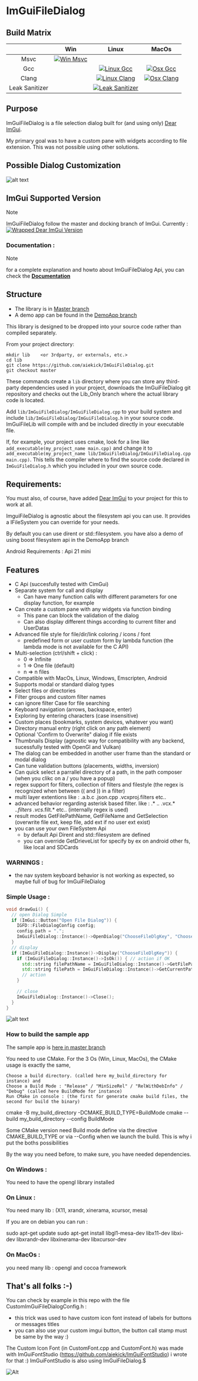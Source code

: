 # ImGuiFileDialog

## Build Matrix

|  | Win | Linux | MacOs |
|  :---: |  :---: |  :---: |  :---: |
| Msvc | [![Win Msvc](https://github.com/aiekick/ImGuiFileDialog/actions/workflows/Win_Msvc.yml/badge.svg)](https://github.com/aiekick/ImGuiFileDialog/actions/workflows/Win_Msvc.yml)  |  |   |
| Gcc |  | [![Linux Gcc](https://github.com/aiekick/ImGuiFileDialog/actions/workflows/Linux_Gcc.yml/badge.svg)](https://github.com/aiekick/ImGuiFileDialog/actions/workflows/Linux_Gcc.yml) | [![Osx Gcc](https://github.com/aiekick/ImGuiFileDialog/actions/workflows/Osx_Gcc.yml/badge.svg)](https://github.com/aiekick/ImGuiFileDialog/actions/workflows/Osx_Gcc.yml) |
| Clang |  | [![Linux Clang](https://github.com/aiekick/ImGuiFileDialog/actions/workflows/Linux_Clang.yml/badge.svg)](https://github.com/aiekick/ImGuiFileDialog/actions/workflows/Linux_Clang.yml)  | [![Osx Clang](https://github.com/aiekick/ImGuiFileDialog/actions/workflows/Osx_Clang.yml/badge.svg)](https://github.com/aiekick/ImGuiFileDialog/actions/workflows/Osx_Clang.yml)  |
| Leak Sanitizer | | [![Leak Sanitizer](https://github.com/aiekick/ImGuiFileDialog/actions/workflows/Leak.yml/badge.svg)](https://github.com/aiekick/ImGuiFileDialog/actions/workflows/Leak.yml) | |

## Purpose

ImGuiFileDialog is a file selection dialog built for (and using only) [Dear ImGui](https://github.com/ocornut/imgui).

My primary goal was to have a custom pane with widgets according to file extension. This was not possible using other
solutions.

## Possible Dialog Customization

![alt text](https://github.com/aiekick/ImGuiFileDialog/blob/DemoApp/doc/demo_dialog.png)

## ImGui Supported Version

> [!NOTE]
> ImGuiFileDialog follow the master and docking branch of ImGui.
> Currently : [![Wrapped Dear ImGui Version](https://img.shields.io/badge/Dear%20ImGui%20Version-1.92.0-blue.svg)](https://github.com/ocornut/imgui)

### Documentation :

> [!NOTE]
> for a complete explanation and howto about ImGuiFileDialog Api, 
> you can check the [**Documentation**](https://github.com/aiekick/ImGuiFileDialog/blob/master/Documentation.md)

## Structure

* The library is in [Master branch](https://github.com/aiekick/ImGuiFileDialog/tree/master)
* A demo app can be found in the [DemoApp branch](https://github.com/aiekick/ImGuiFileDialog/tree/DemoApp)

This library is designed to be dropped into your source code rather than compiled separately.

From your project directory:

```
mkdir lib    <or 3rdparty, or externals, etc.>
cd lib
git clone https://github.com/aiekick/ImGuiFileDialog.git
git checkout master
```

These commands create a `lib` directory where you can store any third-party dependencies used in your project, downloads
the ImGuiFileDialog git repository and checks out the Lib_Only branch where the actual library code is located.

Add `lib/ImGuiFileDialog/ImGuiFileDialog.cpp` to your build system and include
`lib/ImGuiFileDialog/ImGuiFileDialog.h` in your source code. ImGuiFileLib will compile with and be included directly in
your executable file.

If, for example, your project uses cmake, look for a line like `add_executable(my_project_name main.cpp)`
and change it to `add_executable(my_project_name lib/ImGuiFileDialog/ImGuiFileDialog.cpp main.cpp)`. This tells the
compiler where to find the source code declared in `ImGuiFileDialog.h` which you included in your own source code.

## Requirements:

You must also, of course, have added [Dear ImGui](https://github.com/ocornut/imgui) to your project for this to work at
all.

ImguiFileDialog is agnostic about the filesystem api you can use.
It provides a IFileSystem you can override for your needs.

By default you can use dirent or std::filesystem. you have also a demo of using boost filesystem api in the DemoApp branch

Android Requirements : Api 21 mini

## Features

- C Api (succesfully tested with CimGui)
- Separate system for call and display
	- Can have many function calls with different parameters for one display function, for example
- Can create a custom pane with any widgets via function binding
	- This pane can block the validation of the dialog
	- Can also display different things according to current filter and UserDatas
- Advanced file style for file/dir/link coloring / icons / font
    - predefined form or user custom form by lambda function (the lambda mode is not available for the C API)
- Multi-selection (ctrl/shift + click) :
	- 0 => Infinite
	- 1 => One file (default)
	- n => n files
- Compatible with MacOs, Linux, Windows, Emscripten, Android
- Supports modal or standard dialog types
- Select files or directories
- Filter groups and custom filter names
- can ignore filter Case for file searching
- Keyboard navigation (arrows, backspace, enter)
- Exploring by entering characters (case insensitive)
- Custom places (bookmarks, system devices, whatever you want)
- Directory manual entry (right click on any path element)
- Optional 'Confirm to Overwrite" dialog if file exists
- Thumbnails Display (agnostic way for compatibility with any backend, sucessfully tested with OpenGl and Vulkan)
- The dialog can be embedded in another user frame than the standard or modal dialog
- Can tune validation buttons (placements, widths, inversion)
- Can quick select a parrallel directory of a path, in the path composer (when you clikc on a / you have a popup)
- regex support for filters, collection of filters and filestyle (the regex is recognized when between (( and )) in a filter)
- multi layer extentions like : .a.b.c .json.cpp .vcxproj.filters etc..
- advanced behavior regarding asterisk based filter. like : .* .*.* .vcx.* .*.filters .vcs*.filt.* etc.. (internally regex is used)
- result modes GetFilePathName, GetFileName and GetSelection (overwrite file ext, keep file, add ext if no user ext exist)
- you can use your own FileSystem Api
    - by default Api Dirent and std::filesystem are defined
	- you can override GetDrieveList for specify by ex on android other fs, like local and SDCards

### WARNINGS :
- the nav system keyboard behavior is not working as expected, so maybe full of bug for ImGuiFileDialog
 
### Simple Usage :

```cpp
void drawGui() { 
  // open Dialog Simple
  if (ImGui::Button("Open File Dialog")) {
    IGFD::FileDialogConfig config;
	config.path = ".";
    ImGuiFileDialog::Instance()->OpenDialog("ChooseFileDlgKey", "Choose File", ".cpp,.h,.hpp", config);
  }
  // display
  if (ImGuiFileDialog::Instance()->Display("ChooseFileDlgKey")) {
    if (ImGuiFileDialog::Instance()->IsOk()) { // action if OK
      std::string filePathName = ImGuiFileDialog::Instance()->GetFilePathName();
      std::string filePath = ImGuiFileDialog::Instance()->GetCurrentPath();
      // action
    }
    
    // close
    ImGuiFileDialog::Instance()->Close();
  }
}
```

![alt text](https://github.com/aiekick/ImGuiFileDialog/blob/DemoApp/doc/dlg_simple.gif)

### How to build the sample app

The sample app is [here in master branch](https://github.com/aiekick/ImGuiFileDialog/tree/master)

You need to use CMake. For the 3 Os (Win, Linux, MacOs), the CMake usage is exactly the same,

    Choose a build directory. (called here my_build_directory for instance) and
    Choose a Build Mode : "Release" / "MinSizeRel" / "RelWithDebInfo" / "Debug" (called here BuildMode for instance)
    Run CMake in console : (the first for generate cmake build files, the second for build the binary)

cmake -B my_build_directory -DCMAKE_BUILD_TYPE=BuildMode
cmake --build my_build_directory --config BuildMode

Some CMake version need Build mode define via the directive CMAKE_BUILD_TYPE or via --Config when we launch the build. This is why i put the boths possibilities

By the way you need before, to make sure, you have needed dependencies.

### On Windows :

You need to have the opengl library installed

### On Linux :

You need many lib : (X11, xrandr, xinerama, xcursor, mesa)

If you are on debian you can run :

sudo apt-get update 
sudo apt-get install libgl1-mesa-dev libx11-dev libxi-dev libxrandr-dev libxinerama-dev libxcursor-dev

### On MacOs :

you need many lib : opengl and cocoa framework

</blockquote></details>

## That's all folks :-)

You can check by example in this repo with the file CustomImGuiFileDialogConfig.h :
- this trick was used to have custom icon font instead of labels for buttons or messages titles
- you can also use your custom imgui button, the button call stamp must be same by the way :)

The Custom Icon Font (in CustomFont.cpp and CustomFont.h) was made with ImGuiFontStudio (https://github.com/aiekick/ImGuiFontStudio) i wrote for that :)
ImGuiFontStudio is also using ImGuiFileDialog.$

![Alt](https://repobeats.axiom.co/api/embed/22a6eef207d0bce7c03519d94f55100973b451ca.svg "Repobeats analytics image")
